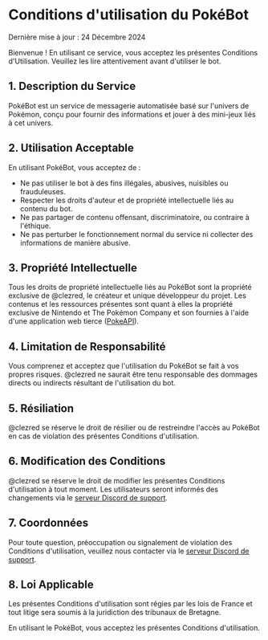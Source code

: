 # Conditions d'utilisation du PokéBot

Dernière mise à jour : 24 Décembre 2024

Bienvenue ! En utilisant ce service, vous acceptez les présentes Conditions d'Utilisation. Veuillez les lire attentivement avant d'utiliser le bot.
## 1. Description du Service

PokéBot est un service de messagerie automatisée basé sur l'univers de Pokémon, conçu pour fournir des informations et jouer à des mini-jeux liés à cet univers.
## 2. Utilisation Acceptable

En utilisant PokéBot, vous acceptez de :

- Ne pas utiliser le bot à des fins illégales, abusives, nuisibles ou frauduleuses.
- Respecter les droits d'auteur et de propriété intellectuelle liés au contenu du bot.
- Ne pas partager de contenu offensant, discriminatoire, ou contraire à l'éthique.
- Ne pas perturber le fonctionnement normal du service ni collecter des informations de manière abusive.

## 3. Propriété Intellectuelle

Tous les droits de propriété intellectuelle liés au PokéBot sont la propriété exclusive de @clezred, le créateur et unique développeur du projet. Les contenus et les ressources présentes sont quant à elles la propriété exclusive de Nintendo et The Pokémon Company et son fournies à l'aide d'une application web tierce ([PokeAPI](https://pokeapi.co/)).
## 4. Limitation de Responsabilité

Vous comprenez et acceptez que l'utilisation du PokéBot se fait à vos propres risques. @clezred ne saurait être tenu responsable des dommages directs ou indirects résultant de l'utilisation du bot.
## 5. Résiliation

@clezred se réserve le droit de résilier ou de restreindre l'accès au PokéBot en cas de violation des présentes Conditions d'utilisation.
## 6. Modification des Conditions

@clezred se réserve le droit de modifier les présentes Conditions d'utilisation à tout moment. Les utilisateurs seront informés des changements via le [serveur Discord de support](https://discord.gg/invite/7mk2gB9Q3T).
## 7. Coordonnées

Pour toute question, préoccupation ou signalement de violation des Conditions d'utilisation, veuillez nous contacter via le [serveur Discord de support](https://discord.gg/invite/7mk2gB9Q3T).
## 8. Loi Applicable

Les présentes Conditions d'utilisation sont régies par les lois de France et tout litige sera soumis à la juridiction des tribunaux de Bretagne.

En utilisant le PokéBot, vous acceptez les présentes Conditions d'utilisation.